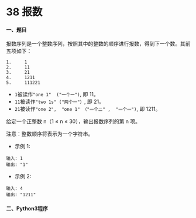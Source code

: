# 38 报数

#### 一、题目

报数序列是一个整数序列，按照其中的整数的顺序进行报数，得到下一个数。其前五项如下：
```
1.     1
2.     11
3.     21
4.     1211
5.     111221
```
* ```1```被读作```"one 1"  ("一个一")```, 即 11。
* ```11```被读作```"two 1s" ("两个一"）```, 即 21。
* ```21```被读作```"one 2",  "one 1" （"一个二" ,  "一个一")```, 即 1211。

给定一个正整数 n（1 ≤ n ≤ 30），输出报数序列的第 n 项。

注意：整数顺序将表示为一个字符串。

* 示例 1:
```
输入: 1
输出: "1"
```
* 示例 2:
```
输入: 4
输出: "1211"
```



#### 二、Python3程序

